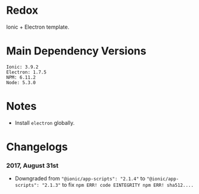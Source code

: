 # Redox
Ionic + Electron template.

# Main Dependency Versions
```
Ionic: 3.9.2
Electron: 1.7.5
NPM: 6.11.2
Node: 5.3.0
```

# Notes
- Install `electron` globally.

# Changelogs
### 2017, August 31st
- Downgraded from `"@ionic/app-scripts": "2.1.4"` to `"@ionic/app-scripts": "2.1.3"` to fix `npm ERR! code EINTEGRITY npm ERR! sha512....`
